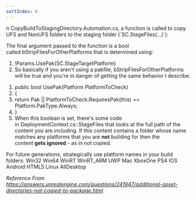 ```yaml
---
sortIndex: 8
---
```


n CopyBuildToStagingDirectory.Automation.cs, a function is called to copy UFS and NonUFS folders to the staging folder (\`SC.StageFiles(...)\`):

The final argument passed to the function is a bool called bStripFilesForOtherPlatforms that is determined using:

1. !Params.UsePak(SC.StageTargetPlatform)
1. So basically if you aren't using a pakfile, bStripFilesForOtherPlatforms will be true and you're in danger of getting the same behavior I describe.

1)  public bool UsePak(Platform PlatformToCheck)
2)  {
3)  return Pak || PlatformToCheck.RequiresPak(this) == Platform.PakType.Always;
4)  }
5)  When this boolean is set, there's some code in DeploymentContext.cs::StageFiles that looks at the full path of the content you are including. If this content contains a folder whose name matches any platforms that you are **not** building for then the content **gets ignored** - as in not copied.

For future generations, strategically use platform names in your build folders: Win32 Win64 WinRT WinRT_ARM UWP Mac XboxOne PS4 IOS Android HTML5 Linux AllDesktop

*Reference From <https://answers.unrealengine.com/questions/241947/additional-asset-directories-not-copied-to-package.html>*

